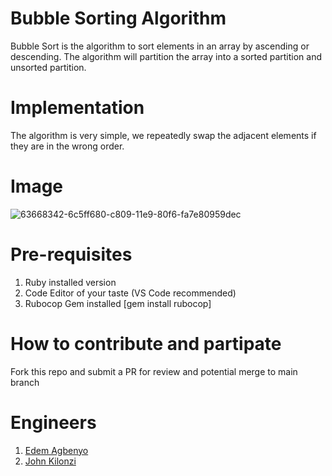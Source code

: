 # Bubble Sorting Algorithm

Bubble Sort is the algorithm to sort elements in an array by ascending or descending. The algorithm will partition the array into a sorted partition and unsorted partition.

# Implementation
The algorithm is very simple, we repeatedly swap the adjacent elements if they are in the wrong order.

# Image
![63668342-6c5ff680-c809-11e9-80f6-fa7e80959dec](https://user-images.githubusercontent.com/9586665/67413322-96dfed00-f5c9-11e9-89a4-fbcf724272aa.png)

# Pre-requisites
1. Ruby installed version
2. Code Editor of your taste (VS Code recommended)
3. Rubocop Gem installed [gem install rubocop]

# How to contribute and partipate
Fork this repo and submit a PR for review and potential merge to main branch

# Engineers
1. [Edem Agbenyo](https://github.com/edemagbenyo)
2. [John Kilonzi](https://github.com/kilonzi)

